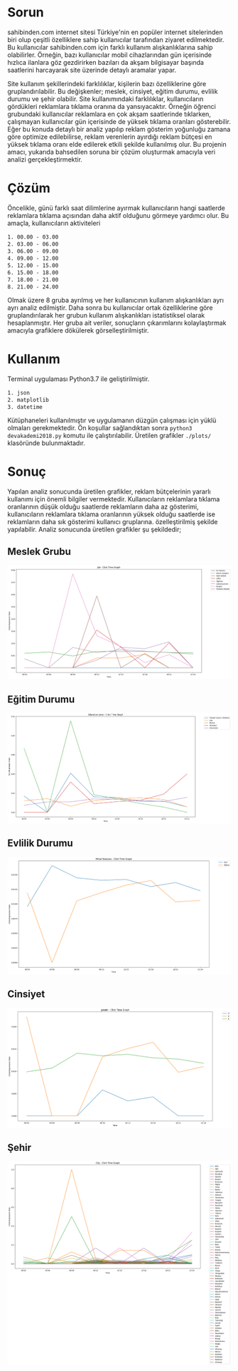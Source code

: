 # Sorun
sahibinden.com internet sitesi Türkiye'nin en popüler internet sitelerinden biri olup çeşitli özelliklere sahip kullanıcılar tarafından ziyaret edilmektedir. Bu kullanıcılar sahibinden.com için farklı kullanım alışkanlıklarına sahip olabilirler. Örneğin, bazı kullanıcılar mobil cihazlarından gün içerisinde hızlıca ilanlara göz gezdirirken bazıları da akşam bilgisayar başında saatlerini harcayarak site üzerinde detaylı aramalar yapar.

Site kullanım şekillerindeki farklılıklar, kişilerin bazı özelliklerine göre gruplandırılabilir. Bu değişkenler; meslek, cinsiyet, eğitim durumu, evlilik durumu ve şehir olabilir. Site kullanımındaki farklılıklar, kullanıcıların gördükleri reklamlara tıklama oranına da yansıyacaktır. Örneğin öğrenci grubundaki kullanıcılar reklamlara en çok akşam saatlerinde tıklarken, çalışmayan kullanıcılar gün içerisinde de yüksek tıklama oranları gösterebilir. Eğer bu konuda detaylı bir analiz yapılıp reklam gösterim yoğunluğu zamana göre optimize edilebilirse, reklam verenlerin ayırdığı reklam bütçesi en yüksek tıklama oranı elde edilerek etkili şekilde kullanılmış olur. Bu projenin amacı, yukarıda bahsedilen soruna bir çözüm oluşturmak amacıyla veri analizi gerçekleştirmektir.

# Çözüm
Öncelikle, günü farklı saat dilimlerine ayırmak kullanıcıların hangi saatlerde reklamlara tıklama açısından daha aktif olduğunu görmeye yardımcı olur. Bu amaçla, kullanıcıların aktiviteleri
    
    1. 00.00 - 03.00
    2. 03.00 - 06.00 
    3. 06.00 - 09.00
    4. 09.00 - 12.00
    5. 12.00 - 15.00
    6. 15.00 - 18.00
    7. 18.00 - 21.00
    8. 21.00 - 24.00
    
Olmak üzere 8 gruba ayrılmış ve her kullanıcının kullanım alışkanlıkları ayrı ayrı analiz edilmiştir. Daha sonra bu kullanıcılar ortak özelliklerine göre gruplandırılarak her grubun kullanım alışkanlıkları istatistiksel olarak hesaplanmıştır. Her gruba ait veriler, sonuçların çıkarımlarını kolaylaştırmak amacıyla grafiklere dökülerek görselleştirilmiştir.

# Kullanım
Terminal uygulaması Python3.7 ile geliştirilmiştir.
   
    1. json
    2. matplotlib
    3. datetime

Kütüphaneleri kullanılmıştır ve uygulamanın düzgün çalışması için yüklü olmaları gerekmektedir. Ön koşullar sağlandıktan sonra ```python3 devakademi2018.py``` komutu ile çalıştırılabilir. Üretilen grafikler ```./plots/``` klasöründe bulunmaktadır.

# Sonuç
Yapılan analiz sonucunda üretilen grafikler, reklam bütçelerinin yararlı kullanımı için önemli bilgiler vermektedir. Kullanıcıların reklamlara tıklama oranlarının düşük olduğu saatlerde reklamların daha az gösterimi, kullanıcıların reklamlara tıklama oranlarının yüksek olduğu saatlerde ise reklamların daha sık gösterimi kullanıcı gruplarına. özelleştirilmiş şekilde yapılabilir. Analiz sonucunda üretilen grafikler şu şekildedir;

## Meslek Grubu
![alt text](https://raw.githubusercontent.com/gokberkkaraca/dev.akademi2018/master/plots/jobs.png)

## Eğitim Durumu
![alt text](https://raw.githubusercontent.com/gokberkkaraca/dev.akademi2018/master/plots/education_levels.png)

## Evlilik Durumu
![alt text](https://raw.githubusercontent.com/gokberkkaraca/dev.akademi2018/master/plots/martial_statuses.png)

## Cinsiyet
![alt text](https://raw.githubusercontent.com/gokberkkaraca/dev.akademi2018/master/plots/genders.png)

## Şehir
![alt text](https://raw.githubusercontent.com/gokberkkaraca/dev.akademi2018/master/plots/cities.png)
